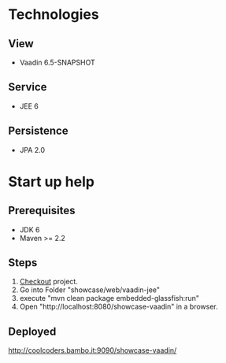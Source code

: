 # Technologies #

## View ##
  * Vaadin 6.5-SNAPSHOT

## Service ##
  * JEE 6

## Persistence ##
  * JPA 2.0

# Start up help #

## Prerequisites ##
  * JDK 6
  * Maven >= 2.2

## Steps ##
  1. [Checkout](http://code.google.com/p/coolcoders-showcase/source/checkout) project.
  1. Go into Folder "showcase/web/vaadin-jee"
  1. execute "mvn clean package embedded-glassfish:run"
  1. Open "http://localhost:8080/showcase-vaadin" in a browser.

## Deployed ##
http://coolcoders.bambo.it:9090/showcase-vaadin/